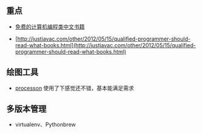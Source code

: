 
## 重点
- [免费的计算机编程类中文书籍](https://github.com/justjavac/free-programming-books-zh_CN) 

- [http://justjavac.com/other/2012/05/15/qualified-programmer-should-read-what-books.html](http://justjavac.com/other/2012/05/15/qualified-programmer-should-read-what-books.html)


## 绘图工具
- [processon](http://processon.com/) 使用了下感觉还不错，基本能满足需求


## 多版本管理
- virtualenv、Pythonbrew